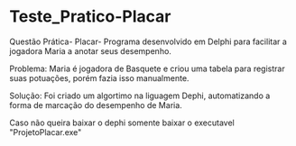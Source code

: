 # Teste_Pratico-Placar
Questão Prática- Placar- Programa desenvolvido em Delphi para facilitar a jogadora Maria a anotar seus desempenho.

Problema: Maria é jogadora de Basquete e criou uma tabela para registrar suas potuações, porém fazia isso manualmente.

Solução: Foi criado um algortimo na liguagem Dephi, automatizando a forma de marcação do desempenho de Maria.

Caso não queira baixar o dephi somente baixar o executavel "ProjetoPlacar.exe"

